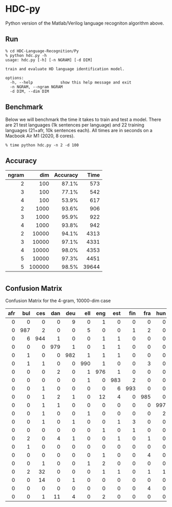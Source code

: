 HDC-py
==============

Python version of the Matlab/Verilog language recogniton algorithm above.

Run
-----

```
% cd HDC-Language-Recognition/Py
% python hdc.py -h
usage: hdc.py [-h] [-n NGRAM] [-d DIM]

train and evaluate HD language identification model.

options:
  -h, --help            show this help message and exit
  -n NGRAM, --ngram NGRAM
  -d DIM, --dim DIM
```

Benchmark
---------

Below we will benchmark the time it takes to train and test a model.
There are 21 test languages (1k sentences per language) and 22 training languages (21+afr, 10k sentences each). All times are in seconds on a Macbook Air M1 (2020, 8 cores). 

```
% time python hdc.py -n 2 -d 100
```

## Accuracy 

| ngram | dim    | Accuracy    | Time        |  
| ----: | --:    | ---------:  | ----------: | 
| 2     | 100    | 87.1%       | 573         | 
| 3     | 100    | 77.1%       | 542         | 
| 4     | 100    | 53.9%       | 617         | 
| 2     | 1000   | 93.6%       | 906         | 
| 3     | 1000   | 95.9%       | 922         | 
| 4     | 1000   | 93.8%       | 942         | 
| 2     | 10000  | 94.1%       | 4313        | 
| 3     | 10000  | 97.1%       | 4331        | 
| 4     | 10000  | 98.0%       | 4353        | 
| 5     | 10000  | 97.3%       | 4451        | 
| 5     | 100000 | 98.5%       | 39644       | 

#
## Confusion Matrix
 
Confusion Matrix for the 4-gram, 10000-dim case

|afr|bul|ces|dan|deu|ell|eng|est|fin|fra|hun|ita|lav|lit|nld|pol|por|ron|slk|slv|spa|swe|
|-:|-:|-:|-:|-:|-:|-:|-:|-:|-:|-:|-:|-:|-:|-:|-:|-:|-:|-:|-:|-:|-:|
|0|0|0|0|9|0|1|0|0|0|0|0|0|0|19|0|0|0|0|0|0|1|
|0|987|2|0|0|5|0|0|1|2|0|0|0|0|0|4|1|0|1|6|0|0|
|0|6|944|1|0|0|1|1|0|0|0|0|1|2|0|1|0|0|51|8|0|0|
|0|0|0|979|1|0|1|1|0|0|0|0|0|0|1|1|0|0|0|0|1|8|
|0|1|0|0|982|1|1|1|0|0|0|0|0|0|4|0|1|0|1|0|0|3|
|0|1|1|0|0|990|1|0|0|3|0|0|1|0|0|0|0|0|1|0|0|0|
|0|0|0|2|0|1|976|1|0|0|0|0|0|0|0|1|2|0|0|0|0|1|
|0|0|0|0|0|1|0|983|2|0|0|0|0|0|1|1|1|0|0|0|1|0|
|0|0|1|0|0|0|0|6|993|0|0|0|0|0|1|0|0|0|0|0|0|1|
|0|0|1|2|1|0|12|4|0|985|0|0|1|0|0|1|1|2|0|1|0|0|
|0|0|1|1|0|0|0|0|0|0|997|0|0|0|0|0|0|0|0|0|0|0|
|0|0|1|0|0|1|0|0|0|0|2|990|0|1|0|0|2|0|0|1|6|1|
|0|0|1|0|1|0|0|1|3|0|0|0|979|2|0|0|0|0|0|0|3|0|
|0|0|0|0|0|0|1|0|1|0|0|0|15|995|0|0|0|0|1|1|2|0|
|0|2|0|4|1|0|0|1|0|1|0|0|0|0|973|0|0|0|1|1|1|2|
|0|1|0|0|0|0|0|0|0|0|0|1|1|0|0|980|0|0|13|0|0|0|
|0|0|0|0|0|0|1|0|0|4|0|5|1|0|1|0|989|2|0|0|36|0|
|0|0|1|0|0|1|2|0|0|0|0|2|0|0|0|1|0|993|1|0|0|0|
|0|2|32|0|0|0|1|1|0|1|1|0|1|0|0|7|0|1|910|2|0|0|
|0|0|14|0|1|0|0|0|0|0|0|0|0|0|0|3|0|0|20|979|0|0|
|0|0|0|0|0|0|0|0|0|4|0|2|0|0|0|0|3|2|0|1|950|0|
|0|0|1|11|4|0|2|0|0|0|0|0|0|0|0|0|0|0|0|0|0|983|
